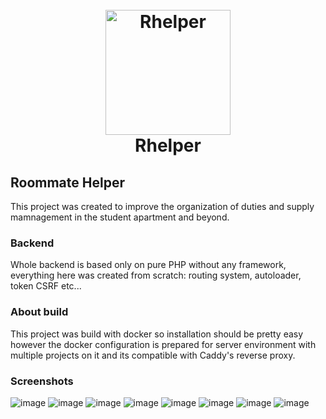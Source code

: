 
<h1 align="center">
  <br>
  <a href="https://roommate-helper.duckdns.org/"><img src="https://github.com/sHKamil/roommate-helper/assets/91428301/64f5ecd8-6ca7-4b7f-b676-9272b1a7358d" alt="Rhelper" width="200"></a>
  <br>
  Rhelper
  <br>
</h1>

## Roommate Helper

This project was created to improve the organization of duties and supply mamnagement in the student apartment and beyond.

### Backend

Whole backend is based only on pure PHP without any framework, everything here was created from scratch: routing system, autoloader, token CSRF etc...
 
### About build

This project was build with docker so installation should be pretty easy however the docker configuration is prepared for server environment with multiple projects on it and its compatible with Caddy's reverse proxy.

### Screenshots

![image](https://github.com/sHKamil/roommate-helper/assets/91428301/e4ef3221-67af-412a-ab55-8e880df550e1)
![image](https://github.com/sHKamil/roommate-helper/assets/91428301/1d7097b9-d174-43cb-83d3-5fd774e5b98c)
![image](https://github.com/sHKamil/roommate-helper/assets/91428301/8de468b9-d066-4110-b135-b57bad91730c)
![image](https://github.com/sHKamil/roommate-helper/assets/91428301/dd4206d0-834b-422a-bb42-2ec1a19e8c25)
![image](https://github.com/sHKamil/roommate-helper/assets/91428301/d3c024ad-2249-4b32-87e5-2efc73e4cf27)
![image](https://github.com/sHKamil/roommate-helper/assets/91428301/99fd6848-a576-4882-a47a-44ddaf655e77)
![image](https://github.com/sHKamil/roommate-helper/assets/91428301/09019369-f3e0-48b3-9bd3-f7635fa64c28)
![image](https://github.com/sHKamil/roommate-helper/assets/91428301/0bb6e6e2-feea-46ff-be2f-cdc23e8a044b)


